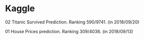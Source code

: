 # Kaggle

02 Titanic Survived Prediction.
Ranking 590/9741. (in 2018/09/20)

01 House Prices prediction.
Ranking 309/4036. (in 2018/09/13)

